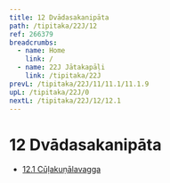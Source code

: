```yaml
---
title: 12 Dvādasakanipāta
path: /tipitaka/22J/12
ref: 266379
breadcrumbs:
  - name: Home
    link: /
  - name: 22J Jātakapāḷi
    link: /tipitaka/22J
prevL: /tipitaka/22J/11/11.1/11.1.9
upL: /tipitaka/22J/0
nextL: /tipitaka/22J/12/12.1
---
```


# 12 Dvādasakanipāta

* [12.1 Cūḷakuṇālavagga](/tipitaka/22J/12/12.1)


